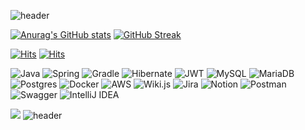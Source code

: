 ![header](https://capsule-render.vercel.app/api?type=waving&color=gradient&height=300&section=header&text=jonghne's%20github&fontSize=50)

[![Anurag's GitHub stats](https://github-readme-stats.vercel.app/api?username=Jnghne)](https://github.com/Jnghne/github-readme-stats)
[![GitHub Streak](https://github-readme-streak-stats.herokuapp.com/?user=dkssud8150&theme=catppuccin-latte&card_width=350)](https://git.io/streak-stats)

[![Hits](https://hits.seeyoufarm.com/api/count/incr/badge.svg?url=https%3A%2F%2Fgithub%2FJnghne%2Fhit-counter&count_bg=%23171313&title_bg=%233B2E2E&icon=&icon_color=%23EDA54A&title=Github&edge_flat=false)](https://github.com/Jnghne)
[![Hits](https://hits.seeyoufarm.com/api/count/incr/badge.svg?url=https%3A%2F%2Fjonghne.tistory.com%2Fhit-counter&count_bg=%238EDCE7&title_bg=%239DCED5&icon=&icon_color=%23EDA54A&title=Blog&edge_flat=false)](https://jonghne.tistory.com)

![Java](https://img.shields.io/badge/java-%23ED8B00.svg?style=for-the-badge&logo=openjdk&logoColor=white) 
![Spring](https://img.shields.io/badge/spring-%236DB33F.svg?style=for-the-badge&logo=spring&logoColor=white)
![Gradle](https://img.shields.io/badge/Gradle-02303A.svg?style=for-the-badge&logo=Gradle&logoColor=white)
![Hibernate](https://img.shields.io/badge/Hibernate-59666C?style=for-the-badge&logo=Hibernate&logoColor=white)
![JWT](https://img.shields.io/badge/JWT-black?style=for-the-badge&logo=JSON%20web%20tokens)
![MySQL](https://img.shields.io/badge/mysql-%2300f.svg?style=for-the-badge&logo=mysql&logoColor=white)
![MariaDB](https://img.shields.io/badge/MariaDB-003545?style=for-the-badge&logo=mariadb&logoColor=white)
![Postgres](https://img.shields.io/badge/postgres-%23316192.svg?style=for-the-badge&logo=postgresql&logoColor=white)
![Docker](https://img.shields.io/badge/docker-%230db7ed.svg?style=for-the-badge&logo=docker&logoColor=white)
![AWS](https://img.shields.io/badge/AWS-%23FF9900.svg?style=for-the-badge&logo=amazon-aws&logoColor=white)
![Wiki.js](https://img.shields.io/badge/wiki.js-%231976D2.svg?style=for-the-badge&logo=wikidotjs&logoColor=white)
![Jira](https://img.shields.io/badge/jira-%230A0FFF.svg?style=for-the-badge&logo=jira&logoColor=white)
![Notion](https://img.shields.io/badge/Notion-%23000000.svg?style=for-the-badge&logo=notion&logoColor=white)
![Postman](https://img.shields.io/badge/Postman-FF6C37?style=for-the-badge&logo=postman&logoColor=white)
![Swagger](https://img.shields.io/badge/-Swagger-%23Clojure?style=for-the-badge&logo=swagger&logoColor=white)
![IntelliJ IDEA](https://img.shields.io/badge/IntelliJIDEA-000000.svg?style=for-the-badge&logo=intellij-idea&logoColor=white)

![](https://github-profile-summary-cards.vercel.app/api/cards/profile-details?username=Jnghne&theme=nord_bright)
![header](https://capsule-render.vercel.app/api?type=waving&color=gradient&height=300&section=footer)



